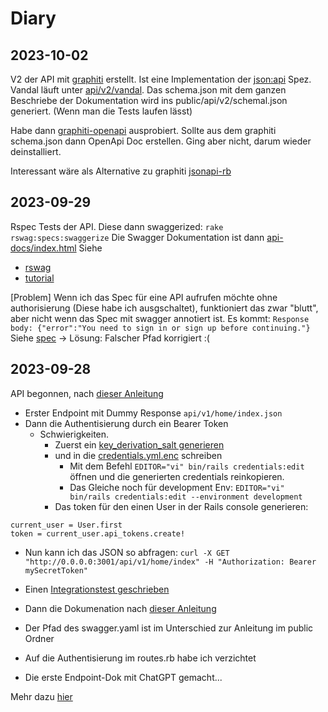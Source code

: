 # Diary
## 2023-10-02
V2 der API mit [graphiti](https://www.graphiti.dev/) erstellt. Ist eine Implementation der [json:api](https://jsonapi.org/) Spez.
Vandal läuft unter [api/v2/vandal](http://0.0.0.0:3001/api/v2/vandal). Das schema.json mit dem ganzen Beschriebe der Dokumentation wird ins public/api/v2/schemal.json generiert. (Wenn man die Tests laufen lässt)

Habe dann [graphiti-openapi](https://github.com/alsemyonov/graphiti-openapi) ausprobiert. Sollte aus dem graphiti schema.json dann OpenApi Doc erstellen. Ging aber nicht, darum wieder deinstalliert.

Interessant wäre als Alternative zu graphiti [jsonapi-rb](https://jsonapi-rb.org/)
## 2023-09-29
Rspec Tests der API. Diese dann swaggerized: `rake rswag:specs:swaggerize`
Die Swagger Dokumentation ist dann [api-docs/index.html](http://0.0.0.0:3001/api-docs/index.html)
Siehe 
- [rswag](https://github.com/rswag/rswag#rswag)
- [tutorial](https://blog.corsego.com/learn-openapi-swagger-rswag)

[Problem] Wenn ich das Spec für eine API aufrufen möchte ohne authorisierung (Diese habe ich ausgschaltet), funktioniert das zwar "blutt",
aber nicht wenn das Spec mit swagger annotiert ist. Es kommt: `Response body: {"error":"You need to sign in or sign up before continuing."}`
Siehe [spec](../spec/requests/api/v1/playlists_spec.rb)
-> Lösung: Falscher Pfad korrigiert :(

## 2023-09-28
API begonnen, nach [dieser Anleitung](https://blog.corsego.com/rails-api-bearer-authentication)
- Erster Endpoint mit Dummy Response `api/v1/home/index.json`
- Dann die Authentisierung durch ein Bearer Token
  - Schwierigkeiten. 
    - Zuerst ein [key_derivation_salt generieren](https://guides.rubyonrails.org/active_record_encryption.html)
    - und in die [credentials.yml.enc](../config/credentials.yml.enc) schreiben
      - Mit dem Befehl `EDITOR="vi" bin/rails credentials:edit` öffnen und die generierten credentials reinkopieren.
      - Das Gleiche noch für development Env: `EDITOR="vi" bin/rails credentials:edit --environment development`
    - Das token für den einen User in der Rails console generieren:
```
current_user = User.first
token = current_user.api_tokens.create!
```
- Nun kann ich das JSON so abfragen: `curl -X GET "http://0.0.0.0:3001/api/v1/home/index" -H "Authorization: Bearer mySecretToken"`
- Einen [Integrationstest geschrieben](../test/integration/api_welcome_page_test.rb)

- Dann die Dokumenation nach [dieser Anleitung](https://blog.corsego.com/learn-openapi-swagger-rswag)
 - Der Pfad des swagger.yaml ist im Unterschied zur Anleitung im public Ordner
 - Auf die Authentisierung im routes.rb habe ich verzichtet
 - Die erste Endpoint-Dok mit ChatGPT gemacht...

Mehr dazu [hier](api.md)